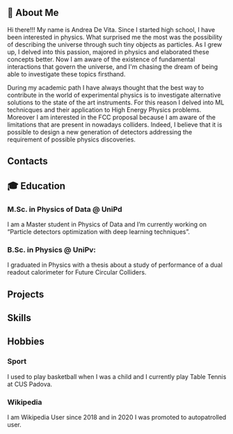 ## 🚀 About Me

Hi there!!! My name is Andrea De Vita. Since I started high school, I have been interested in physics. What surprised me the most was the possibility of describing the universe through such tiny objects as particles. As I grew up, I delved into this passion, majored in physics and elaborated these concepts better. Now I am aware of the existence of fundamental interactions that govern the universe, and I'm chasing the dream of being able to investigate these topics firsthand.

During my academic path I have always thought that the best way to contribute in the world of experimental physics is to investigate alternative solutions to the state of the art instruments. For this reason I delved into ML technicques and their application to High Energy Physics problems. Moreover I am interested in the FCC proposal because I am aware of the limitations that are present in nowadays colliders. Indeed, I believe that it is possible to design a new generation of detectors addressing the requirement of possible physics discoveries.

## Contacts

## :mortar_board: Education

### M.Sc. in Physics of Data @ UniPd

I am a Master student in Physics of Data and I’m currently working on “Particle detectors optimization with deep learning techniques”.

### B.Sc. in Physics @ UniPv:

I graduated in Physics with a thesis about a study of performance of a dual readout calorimeter for Future Circular Colliders.

## Projects

## Skills

## Hobbies

### Sport
I used to play basketball when I was a child and I currently play Table Tennis at CUS Padova.

### Wikipedia
I am Wikipedia User since 2018 and in 2020 I was promoted to autopatrolled user.
